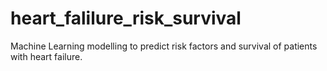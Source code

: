# heart_falilure_risk_survival
Machine Learning modelling to predict risk factors and survival of patients with heart failure.

